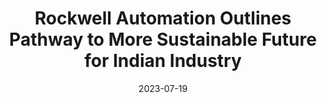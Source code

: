 ---
category:
- .nan
date: 2023-07-19
keyword_suggestion: ubuntu install docker
post_inspiration: https://en.prnasia.com/releases/apac/rockwell-automation-outlines-pathway-to-more-sustainable-future-for-indian-industry-403904.shtml
silot_terms: digital automation
title: Rockwell <b>Automation</b> Outlines Pathway to More Sustainable Future for
  Indian Industry
---